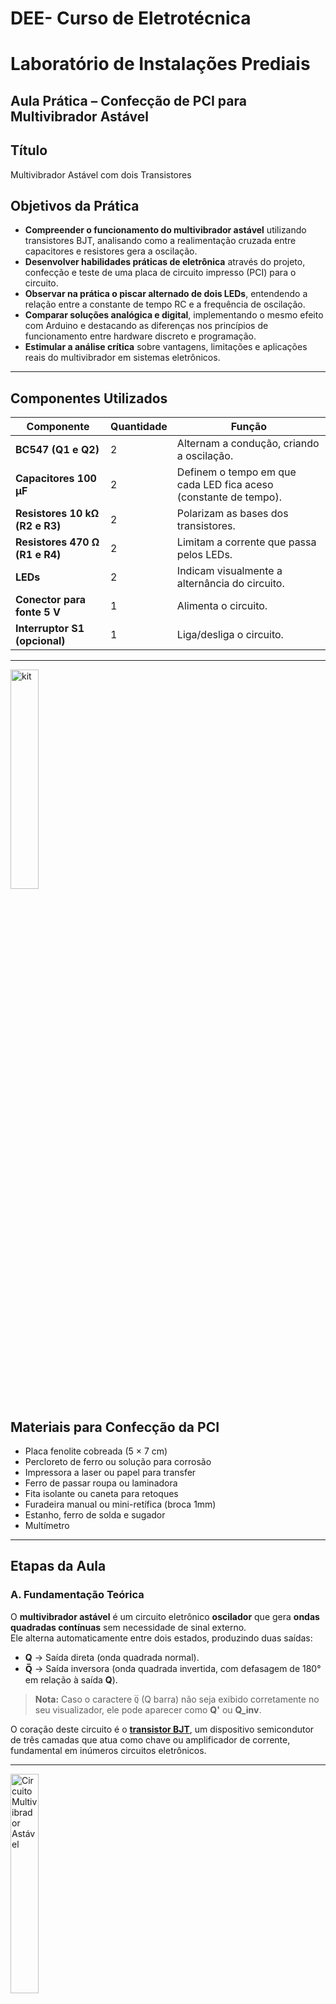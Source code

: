 
# DEE- Curso de Eletrotécnica 
# Laboratório de Instalações Prediais

## **Aula Prática – Confecção de PCI para Multivibrador Astável**


## Título
Multivibrador Astável com dois Transistores 

## Objetivos da Prática

- **Compreender o funcionamento do multivibrador astável** utilizando transistores BJT, analisando como a realimentação cruzada entre capacitores e resistores gera a oscilação.  
- **Desenvolver habilidades práticas de eletrônica** através do projeto, confecção e teste de uma placa de circuito impresso (PCI) para o circuito.  
- **Observar na prática o piscar alternado de dois LEDs**, entendendo a relação entre a constante de tempo RC e a frequência de oscilação.  
- **Comparar soluções analógica e digital**, implementando o mesmo efeito com Arduino e destacando as diferenças nos princípios de funcionamento entre hardware discreto e programação.  
- **Estimular a análise crítica** sobre vantagens, limitações e aplicações reais do multivibrador em sistemas eletrônicos.  


---

## Componentes Utilizados

| **Componente** | **Quantidade** | **Função** |
|----------------|----------------|------------|
| **BC547 (Q1 e Q2)** | 2 | Alternam a condução, criando a oscilação. |
| **Capacitores 100 µF** | 2 | Definem o tempo em que cada LED fica aceso (constante de tempo). |
| **Resistores 10 kΩ (R2 e R3)** | 2 | Polarizam as bases dos transistores. |
| **Resistores 470 Ω (R1 e R4)** | 2 | Limitam a corrente que passa pelos LEDs. |
| **LEDs** | 2 | Indicam visualmente a alternância do circuito. |
| **Conector para fonte 5 V** | 1 | Alimenta o circuito. |
| **Interruptor S1 (opcional)** | 1 | Liga/desliga o circuito. |

---
<img src="kit.jpg" alt="kit" width="30%">

## Materiais para Confecção da PCI

- Placa fenolite cobreada (5 × 7 cm)  
- Percloreto de ferro ou solução para corrosão  
- Impressora a laser ou papel para transfer  
- Ferro de passar roupa ou laminadora  
- Fita isolante ou caneta para retoques  
- Furadeira manual ou mini-retífica (broca 1mm)  
- Estanho, ferro de solda e sugador  
- Multímetro

---

## Etapas da Aula

### A. Fundamentação Teórica 

O **multivibrador astável** é um circuito eletrônico **oscilador** que gera **ondas quadradas contínuas** sem necessidade de sinal externo.  
Ele alterna automaticamente entre dois estados, produzindo duas saídas:

- **Q** → Saída direta (onda quadrada normal).  
- **Q̅** → Saída inversora (onda quadrada invertida, com defasagem de 180° em relação à saída **Q**).

> **Nota:** Caso o caractere `Q̅` (Q barra) não seja exibido corretamente no seu visualizador, ele pode aparecer como **Q'** ou **Q_inv**.

O coração deste circuito é o **[transistor BJT](transistor-BJT.md)**, um dispositivo semicondutor de três camadas que atua como chave ou amplificador de corrente, fundamental em inúmeros circuitos eletrônicos.

---

<img src="fig1.png" alt="Circuito Multivibrador Astável" width="30%">

---

### **Princípio de Funcionamento**

### **1. Início do ciclo**
- Suponha que o transistor **Q1** esteja saturado (**ligado**).  
- Nesse momento, o transistor **Q2** estará em corte (**desligado**).  
- Assim:
  - **Saída Q** → Nível **baixo (0)**.  
  - **Saída Q̅** → Nível **alto (1)**.

---

### **2. Carregamento dos [capacitores](capacitores.md) (C1 e C2)**
- O [capacitor](capacitores.md) **C1** começa a **carregar** através do resistor **R2**, criando um **atraso controlado**.  
- Quando a tensão no capacitor atingir o **limiar de disparo**, **Q1 desliga** e **Q2 liga**.

---

### **3. Troca de estados**
- Agora, o transistor **Q2** entra em saturação, invertendo as saídas:
  - **Saída Q̅** → Vai para nível **baixo (0)**.  
  - **Saída Q** → Vai para nível **alto (1)**.
- Ao mesmo tempo, **C2** começa a carregar, preparando a próxima comutação.

---

### **4. Oscilação contínua**
- O processo se repete indefinidamente, produzindo sinais alternados nas saídas.  
- O resultado é uma **onda quadrada** contínua, ideal para gerar **clocks** e sinais digitais.

---

### **5.Função dos Componentes**

| **Componente** | **Função** |
|----------------|------------|
| **Q1 e Q2** | Transistores que alternam entre saturação e corte, gerando a oscilação. |
| **C1 e C2** | Determinam, junto com os resistores, o tempo de cada meio-ciclo da oscilação. |
| **R2 e R3** | Controlam a polarização das bases dos transistores e definem, junto aos capacitores, a frequência. |
| **R1 e R4** | Limitam a corrente nos LEDs ou saídas **Q** e **Q̅**. |


<img src="componentes.jpg" alt="componentes" width="50%">

---

### **6.Equações do Circuito**

O período total da oscilação (T) pode ser estimado por:

`T ≈ 0,693 × (R2 + R3) × C`

Onde:

- **C** → Capacitância (C1 = C2, caso sejam iguais).  
- **R2** e **R3** → Resistores iguais para um circuito simétrico.

A frequência de oscilação é dada por:

`f = 1 / T`


> **Observação:** Se os resistores ou capacitores tiverem valores diferentes, o ciclo não será simétrico, resultando em tempos diferentes para nível alto e baixo.

---

### **7.Forma de Onda**

<img src="forma_onda.gif" alt="forma de onda" width="30%">

- A saída **Q** gera uma **onda quadrada**.  
- A saída **Q̅** gera uma **onda quadrada invertida**, defasada 180° em relação à saída **Q**.

---

### **8.Aplicações Práticas**
- Luzes de decoração (pisca-pisca de Natal).  
- Sinalizadores de alerta.  
- Temporizadores básicos.  
- Geração de clock para circuitos digitais simples.  
- Base de estudo para flip-flops e eletrônica sequencial.

---

## B. Parte Prática 

### **1.Estudo do Circuito**
Apresentar o **esquemático** do multivibrador:

<img src="fig2.jpg" alt="Layout PCI Multivibrador Astável" width="40%">

---
### **2. Desenho do circuito com os componetntes**

<img src="circuito_1.jpg" alt="Layout PCI Multivibrador Astável" width="40%">

---
### **3. Montagem do circuito em uma PCB**


<img src="circuito_2.jpg" alt="pcb1" width="40%">

<img src="circuito_3.jpg" alt="pcb2" width="40%">

<img src="circuito_4.jpg" alt="pcb2" width="40%">


Video no Youtube: https://www.youtube.com/watch?v=0rsv6dMTNQA

### **4. Desenho do Layout da PCI**

**Ferramentas sugeridas:**
- **KiCad**, **EasyEDA**, **Proteus** ou **Fritzing**.

### Ferramenta CAD Utilizada: EasyEDA

Neste projeto utilizamos o **[EasyEDA](https://easyeda.com/)** por ser uma plataforma **gratuita**, **simples** e **fácil de operar**, ideal para o desenvolvimento de **esquemáticos** e **placas de circuito impresso (PCBs)**.

### **Motivos da Escolha**
- 💻 **Plataforma online**, sem necessidade de instalação.  
- 📚 **Biblioteca extensa** de componentes, incluindo códigos **LCSC** para integração direta com fornecedores.  
- ⚡ **Ferramentas integradas** para captura de esquemático, layout de PCB e simulação.  
- 📝 **Geração automática** de arquivos de produção:  
  - **Gerbers**  
  - **BOM (Bill of Materials)**  
  - **Pick & Place**  
- 🔗 **Integração com serviços de fabricação e montagem** diretamente pela plataforma.

### **Fluxo de Trabalho Simplificado**
a. **Criação do Esquemático**  
   - Inserção de símbolos e conexões utilizando etiquetas de rede (*NetLabels*).  

b. **Anotação Automática (RefDes)**  
   - Numeração dos componentes e verificação elétrica (*ERC*).  

c. **Associação de Footprints**  
   - Vincular corretamente cada componente ao respectivo encapsulamento físico.

d. **Posicionamento e Roteamento**  
   - Organização física dos componentes e roteamento das trilhas de forma manual ou semi-automática.

e. **Verificação DRC**  
   - Conferência das regras de design conforme especificações do fabricante da PCB.

f. **Geração de Arquivos Finais**  
   - Exportação dos arquivos necessários para fabricação e montagem.

---

> **Acesse a ferramenta:** [https://easyeda.com/](https://easyeda.com/)  
> O EasyEDA é uma solução completa para projetos eletrônicos, desde a concepção até a produção.

<img src="easyEDA.jpg" alt="software" width="40%">


**Passos:**
1. Criar o esquema no software.  
2. Posicionar os componentes:  
   - LEDs na parte superior.  
   - Transistores próximos aos LEDs.  
   - Capacitores próximos às bases.  
   - Resistores de 470 Ω em série com os LEDs.  
   - Conector de entrada de 5V no canto inferior.  
3. Utilizar trilhas grossas para alimentação (Vcc e GND).  
4. Identificar polaridade dos LEDs e capacitores.

---

### **5. Transferência para Placa Física**
1. Imprimir o layout **espelhado** em papel couchê ou sulfite.  
2. Limpar a placa com **palha de aço** e álcool.  
3. Transferir o desenho com ferro de passar ou laminadora.  
4. Remover o papel em água morna e retocar falhas.

---

### **6. Corrosão da Placa**
1. Colocar a placa em recipiente plástico.  
2. Cobrir com **percloreto de ferro**.  
3. Mexer suavemente até remover todo o cobre exposto.  
4. Lavar em água corrente e secar.

> ⚠ **Segurança:** Utilize **luvas, óculos de proteção** e trabalhe em local ventilado.

---

### **7. Furação**
- Utilizar **broca de 1 mm** para resistores, LEDs e transistores.  
- Furos maiores para conectores.

---

### **8. Soldagem**
**Dicas importantes:**
- Soldar primeiro os **componentes menores**.  
- Verificar **polaridade** de LEDs e capacitores.  
- Evitar excesso de solda.  
- Usar **sugador** para correções.

---

### **9. Teste do Circuito**
1. Conectar a fonte de **5V**.  
2. Observar os LEDs piscando alternadamente.  
3. Caso haja falhas:  
   - Verificar polaridade dos componentes.  
   - Testar transistores com multímetro.  
   - Conferir a tensão de alimentação.

---
## C. Montagem do circuito utilizando o Arduino


### 1. **Descrição do Código: Multivibrador Astável com Arduino Uno**

Este código implementa o funcionamento de um **multivibrador astável** utilizando um **Arduino Uno** e dois LEDs.  
O objetivo é criar um efeito de **pisca-pisca alternado**, onde os LEDs acendem e apagam de forma intercalada em intervalos de tempo pré-definidos.

---

### 2. **Componentes Utilizados**
- **Arduino Uno**  
- **2 LEDs** (exemplo: vermelho e verde)  
- **2 resistores** de **220 Ω** (para limitar a corrente dos LEDs)

<img src="astavel-arduino.jpg" alt="Arduino Astável" width="60%">
